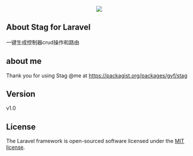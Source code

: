 <p align="center"><img src="https://laravel.com/assets/img/components/logo-laravel.svg"></p>

## About Stag for Laravel

一键生成控制器crud操作和路由



## about me

Thank you for using Stag
@me at https://packagist.org/packages/gyf/stag
## Version
v1.0

## License

The Laravel framework is open-sourced software licensed under the [MIT license](https://opensource.org/licenses/MIT).
